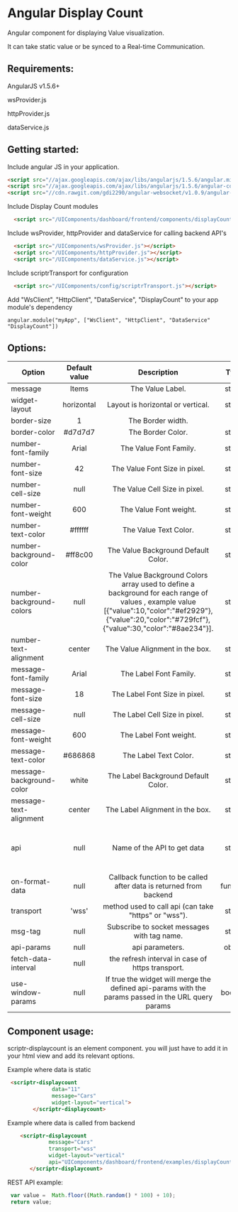 # Angular Display Count 
 
  Angular component for displaying Value visualization.
  
  It can take static value or be synced to a Real-time Communication. 


## Requirements:
  
  AngularJS v1.5.6+
    
  wsProvider.js
  
  httpProvider.js
  
  dataService.js
  
    
## Getting started:

  Include angular JS  in your application.

  
  ```html
  <script src="//ajax.googleapis.com/ajax/libs/angularjs/1.5.6/angular.min.js"></script>
  <script src="//ajax.googleapis.com/ajax/libs/angularjs/1.5.6/angular-cookies.js"></script>
  <script src="//cdn.rawgit.com/gdi2290/angular-websocket/v1.0.9/angular-websocket.min.js"></script>
  ```
  Include Display Count modules
   
  ```html
    <script src="/UIComponents/dashboard/frontend/components/displayCount/displayCount.js"></script>
  ```
  
  Include wsProvider, httpProvider and dataService for calling backend API's
  
  ```html
    <script src="/UIComponents/wsProvider.js"></script>
    <script src="/UIComponents/httpProvider.js"></script>
    <script src="/UIComponents/dataService.js"></script>
  ```
  
  Include scriptrTransport for configuration
  
  ```html
    <script src="/UIComponents/config/scriptrTransport.js"></script>
  ```
  
  Add "WsClient", "HttpClient", "DataService", "DisplayCount" to your app module's dependency
  
  ```
  angular.module("myApp", ["WsClient", "HttpClient", "DataService" "DisplayCount"])
  ```
  
  ## Options:

| Option        | Default value   | Description   | Type | Required   |
| ------------- |:-------------:|:-------------:|:-------------:|:----------|
  message     | Items	 | The Value Label. | string | NO
  widget-layout     | horizontal	 | Layout is horizontal or vertical. | string | NO
  border-size     | 1	 | The Border width. | int | NO
  border-color     | #d7d7d7	 | The Border Color. | string | NO
  number-font-family     | Arial	 | The Value Font Family. | string | NO
  number-font-size     | 42	 | The Value Font Size in pixel. | string | NO
  number-cell-size     | null	 | The Value Cell Size in pixel. | string | NO
  number-font-weight     | 600	 | The Value Font weight. | string | NO
  number-text-color     | #ffffff	 | The Value Text Color. | string | NO
  number-background-color     | #ff8c00	 | The Value Background Default Color. | string | NO
  number-background-colors     | null	 | The Value Background Colors array used to define a background for each range of values , example value [{"value":10,"color":"#ef2929"},{"value":20,"color":"#729fcf"},{"value":30,"color":"#8ae234"}]. | string | NO
  number-text-alignment     | center	 | The Value Alignment in the box. | string | NO
  message-font-family     | Arial	 | The Label Font Family. | string | NO
  message-font-size     | 18	 | The Label Font Size in pixel. | string | NO
  message-cell-size     | null	 | The Label Cell Size in pixel. | string | NO
  message-font-weight     | 600	 | The Label Font weight. | string | NO
  message-text-color     | #686868	 | The Label Text Color. | string | NO
  message-background-color     | white	 | The Label Background Default Color. | string | NO
  message-text-alignment     | center	 | The Label Alignment in the box. | string | NO
  api | null | Name of the API to get data | string | Required if getting data from backend 
  on-format-data | null | Callback function to be called after data is returned from backend | function | NO
  transport |  'wss'     | 	method used to call api (can take "https" or "wss").	 | string | NO
  msg-tag   | null      | 	Subscribe to socket messages with tag name.		     | string | NO
  api-params  | null      | 	api parameters.  					| object | NO
  fetch-data-interval |  null     | 	the refresh interval in case of https transport.	 | int | NO
  use-window-params |  null     | 	If true the widget will merge the defined api-params with the params passed in the URL query params	 | boolean | NO
  
  ## Component usage:

scriptr-displaycount is an element component. you will just have to add it in your html view and add its relevant options.

Example where data is static

```html
 <scriptr-displaycount 
              data="11" 
              message="Cars"  
              widget-layout="vertical">
        </scriptr-displaycount>
 ```
 
 Example where data is called from backend
 
 ```html
     <scriptr-displaycount 
     		  message="Cars"
              transport="wss"        
              widget-layout="vertical"
              api="UIComponents/dashboard/frontend/examples/displayCount/getCount">
        </scriptr-displaycount>
  ```
 REST API example:
  
  ```javascript
   var value =  Math.floor((Math.random() * 100) + 10); 
   return value;
  ``` 
  
